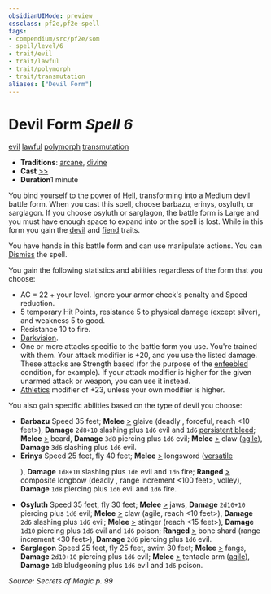 ```yaml
---
obsidianUIMode: preview
cssclass: pf2e,pf2e-spell
tags:
- compendium/src/pf2e/som
- spell/level/6
- trait/evil
- trait/lawful
- trait/polymorph
- trait/transmutation
aliases: ["Devil Form"]
---
```

# Devil Form *Spell 6*   
[evil](rules/traits/evil.md)  [lawful](rules/traits/lawful.md)  [polymorph](rules/traits/polymorph.md)  [transmutation](rules/traits/transmutation.md)  

- **Traditions**: [arcane](rules/traits/arcane.md), [divine](rules/traits/divine.md)
- **Cast** [>>](rules/core-rulebook/chapter-9-playing-the-game.md#Actions "Two-Action") 
- **Duration**1 minute

You bind yourself to the power of Hell, transforming into a Medium devil battle form. When you cast this spell, choose barbazu, erinys, osyluth, or sarglagon. If you choose osyluth or sarglagon, the battle form is Large and you must have enough space to expand into or the spell is lost. While in this form you gain the [devil](rules/traits/devil.md) and [fiend](rules/traits/fiend.md) traits.

You have hands in this battle form and can use manipulate actions. You can [Dismiss](rules/actions/dismiss.md) the spell.

You gain the following statistics and abilities regardless of the form that you choose:

- AC = 22 + your level. Ignore your armor check's penalty and Speed reduction.
- 5 temporary Hit Points, resistance 5 to physical damage (except silver), and weakness 5 to good.
- Resistance 10 to fire.
- [Darkvision](rules/abilities/darkvision.md).
- One or more attacks specific to the battle form you use. You're trained with them. Your attack modifier is +20, and you use the listed damage. These attacks are Strength based (for the purpose of the [enfeebled](rules/conditions.md#Enfeebled) condition, for example). If your attack modifier is higher for the given unarmed attack or weapon, you can use it instead.
- [Athletics](compendium/skills.md#Athletics) modifier of +23, unless your own modifier is higher.

You also gain specific abilities based on the type of devil you choose:

- **Barbazu** Speed 35 feet; **Melee** [>](rules/core-rulebook/chapter-9-playing-the-game.md#Actions "Single Action") glaive (deadly <d8>, forceful, reach <10 feet>), **Damage** `2d8+10` slashing plus `1d6` evil and `1d6` [persistent bleed](rules/conditions.md#Persistent%20Damage); **Melee** [>](rules/core-rulebook/chapter-9-playing-the-game.md#Actions "Single Action") beard, **Damage** `3d8` piercing plus `1d6` evil; **Melee** [>](rules/core-rulebook/chapter-9-playing-the-game.md#Actions "Single Action") claw ([agile](rules/traits/agile.md)), **Damage** `3d6` slashing plus `1d6` evil.
- **Erinys** Speed 25 feet, fly 40 feet; **Melee** [>](rules/core-rulebook/chapter-9-playing-the-game.md#Actions "Single Action") longsword ([versatile <P>](rules/traits/versatile.md)), **Damage** `1d8+10` slashing plus `1d6` evil and `1d6` fire; **Ranged** [>](rules/core-rulebook/chapter-9-playing-the-game.md#Actions "Single Action") composite longbow (deadly <d10>, range increment <100 feet>, volley), **Damage** `1d8` piercing plus `1d6` evil and `1d6` fire.
- **Osyluth** Speed 35 feet, fly 30 feet; **Melee** [>](rules/core-rulebook/chapter-9-playing-the-game.md#Actions "Single Action") jaws, **Damage** `2d10+10` piercing plus `1d6` evil; **Melee** [>](rules/core-rulebook/chapter-9-playing-the-game.md#Actions "Single Action") claw (agile, reach <10 feet>), **Damage** `2d6` slashing plus `1d6` evil; **Melee** [>](rules/core-rulebook/chapter-9-playing-the-game.md#Actions "Single Action") stinger (reach <15 feet>), **Damage** `1d10` piercing plus `1d6` evil and `1d6` poison; **Ranged** [>](rules/core-rulebook/chapter-9-playing-the-game.md#Actions "Single Action") bone shard (range increment <30 feet>), **Damage** `2d6` piercing plus `1d6` evil.
- **Sarglagon** Speed 25 feet, fly 25 feet, swim 30 feet; **Melee** [>](rules/core-rulebook/chapter-9-playing-the-game.md#Actions "Single Action") fangs, **Damage** `2d10+10` piercing plus `1d6` evil; **Melee** [>](rules/core-rulebook/chapter-9-playing-the-game.md#Actions "Single Action") tentacle arm ([agile](rules/traits/agile.md)), **Damage** `1d8` bludgeoning plus `1d6` evil and `1d6` poison.

*Source: Secrets of Magic p. 99*